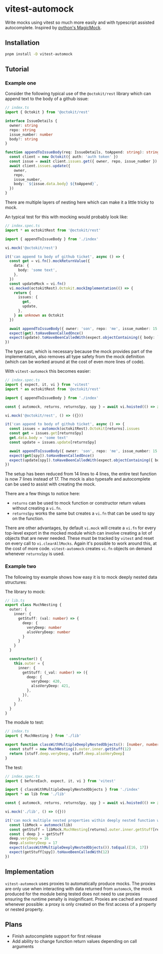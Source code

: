 # vitest-automock

Write mocks using vitest so much more easily and with typescript assisted autocomplete.
Inspired by [python's MagicMock](https://docs.python.org/3/library/unittest.mock.html#unittest.mock.MagicMock).

## Installation

```sh
pnpm install -D vitest-automock
```

## Tutorial

### Example one

Consider the following typical use of the `@octokit/rest` library which can append text to the body of a github issue:

```typescript
// index.ts
import { Octokit } from '@octokit/rest'

interface IssueDetails {
  owner: string
  repo: string
  issue_number: number
  body?: string
}

function appendToIssueBody(req: IssueDetails, toAppend: string): string {
  const client = new Octokit({ auth: 'auth token' })
  const issue = await client.issues.get({ owner, repo, issue_number })
  await client.issues.update({
    owner,
    repo,
    issue_number,
    body: `${issue.data.body} ${toAppend}`,
  })
}
```

There are multiple layers of nesting here which can make it a little tricky to mock.

An typical test for this with mocking would probably look like:

```typescript
// index.spec.ts
import * as octokitRest from '@octokit/rest'

import { appendToIssueBody } from './index'

vi.mock('@octokit/rest')

it('can append to body of github ticket', async () => {
  const get = vi.fn().mockReturnValue({
    data: {
      body: 'some text',
    },
  })
  const updateMock = vi.fn()
  vi.mocked(octokitRest).Octokit.mockImplementation(() => {
    return {
      issues: {
        get,
        update,
      },
    } as unknown as Octokit
  })

  await appendToIssueBody({ owner: 'son', repo: 'me', issue_number: 15 }, 'appended')
  expect(get).toHaveBeenCalledOnce()
  expect(update).toHaveBeenCalledWith(expect.objectContaining({ body: `some text appended` }))
})
```

The type cast, which is necessary because the mock provides part of the implementation, also removes all type safety from the mock definition (which can be worked around at the cost of even more lines of code).

With `vitest-automock` this becomes easier:

```typescript
// index.spec.ts
import { expect, it, vi } from 'vitest'
import * as octokitRest from '@octokit/rest'

import { appendToIssueBody } from './index'

const { automock, returns, returnsSpy, spy } = await vi.hoisted(() => import('vitest-automock'))

vi.mock('@octokit/rest', () => ({}))

it('can append to body of github ticket', async () => {
  const issues = automock(octokitRest).Octokit[returns].issues
  const get = issues.get[returnsSpy]
  get.data.body = 'some text'
  const update = issues.update[returnsSpy]

  await appendToIssueBody({ owner: 'son', repo: 'me', issue_number: 15 }, 'appended')
  expect(get[spy]).toHaveBeenCalledOnce()
  expect(update[spy]).toHaveBeenCalledWith(expect.objectContaining({ body: `some text appended` }))
})
```

The setup has been reduced from 14 lines to 4 lines, the entire test function is now 7 lines instead of 17.
The mock is also typesafe and autocomplete can be used to assist with creating the mock.

There are a few things to notice here:

- `returns` can be used to mock function or constructor return values without creating a `vi.fn`.
- `returnsSpy` works the same but creates a `vi.fn` that can be used to spy on the function.

There are other advantages, by default `vi.mock` will create a `vi.fn` for every top-level export in the mocked module which can involve creating a lot of objects that are never needed.
These must be tracked by `vitest` and reset on every call to `vi.clearAllMocks`.
Again it's possible to work around this, at the cost of more code.
`vitest-automock` creates `vi.fn` objects on demand whenever `returnsSpy` is used.

### Example two

The following toy example shows how easy it is to mock deeply nested data structures:

The library to mock:

```typescript
// lib.ts
export class MuchNesting {
  outer: {
    inner: {
      getStuff: (val: number) => {
        deep: {
          veryDeep: number
          alsoVeryDeep: number
        }
      }
    }
  }

  constructor() {
    this.outer = {
      inner: {
        getStuff: (_val: number) => ({
          deep: {
            veryDeep: 420,
            alsoVeryDeep: 421,
          },
        }),
      },
    }
  }
}
```

The module to test:

```typescript
// index.ts
import { MuchNesting } from './lib'

export function classWithMultipleDeeplyNestedObjects(): [number, number] {
  const stuff = new MuchNesting().outer.inner.getStuff(12)
  return [stuff.deep.veryDeep, stuff.deep.alsoVeryDeep]
}
```

The test:

```typescript
// index.spec.ts
import { beforeEach, expect, it, vi } from 'vitest'

import { classWithMultipleDeeplyNestedObjects } from './index'
import * as lib from './lib'

const { automock, returns, returnsSpy, spy } = await vi.hoisted(() => import('vitest-automock'))

vi.mock('./lib', () => ({}))

it('can mock multiple nested properties within deeply nested function with a spy', () => {
  const libMock = automock(lib)
  const getStuff = libMock.MuchNesting[returns].outer.inner.getStuff[returnsSpy]
  const { deep } = getStuff
  deep.veryDeep = 16
  deep.alsoVeryDeep = 17
  expect(classWithMultipleDeeplyNestedObjects()).toEqual([16, 17])
  expect(getStuff[spy]).toHaveBeenCalledWith(12)
})
```

## Implementation

`vitest-automock` uses proxies to automatically produce mocks.
The proxies are only use when interacting with data returned from `automock`, the mock produced for the module being tested does not need to use proxies ensuring the runtime penalty is insignificant.
Proxies are cached and reused whenever possible: a proxy is only created on the first access of a property or nested property.

## Plans

- Finish autocomplete support for first release
- Add ability to change function return values depending on call arguments

